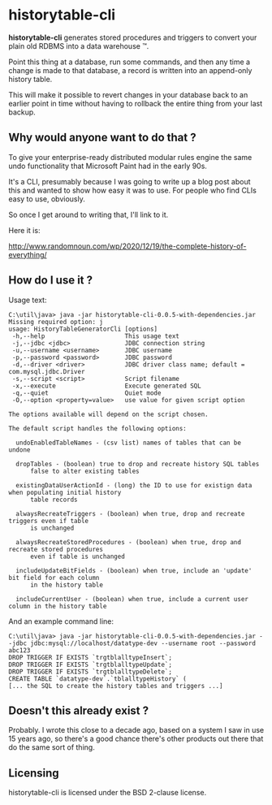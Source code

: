 
# historytable-cli

**historytable-cli**  generates stored procedures and triggers to convert your plain old RDBMS into a data warehouse &trade;.

Point this thing at a database, run some commands, and then any time a change is made to that database, a record  is written into an append-only history table. 

This will make it possible to revert changes in your database back to an earlier point in time without having to rollback the entire thing from your last backup.

## Why would anyone want to do that  ?

To give your enterprise-ready distributed modular rules engine the same undo functionality that Microsoft Paint had in the early 90s.

It's a CLI, presumably because I was going to write up a blog post about this and wanted to show how easy it was to use. For people who find CLIs easy to use, obviously.

So once I get around to writing that, I'll link to it.

Here it is:

http://www.randomnoun.com/wp/2020/12/19/the-complete-history-of-everything/

## How do I use it ? 

Usage text:
```
C:\util\java> java -jar historytable-cli-0.0.5-with-dependencies.jar
Missing required option: j
usage: HistoryTableGeneratorCli [options]
 -h,--help                      This usage text
 -j,--jdbc <jdbc>               JDBC connection string
 -u,--username <username>       JDBC username
 -p,--password <password>       JDBC password
 -d,--driver <driver>           JDBC driver class name; default = com.mysql.jdbc.Driver
 -s,--script <script>           Script filename
 -x,--execute                   Execute generated SQL
 -q,--quiet                     Quiet mode
 -O,--option <property=value>   use value for given script option

The options available will depend on the script chosen.

The default script handles the following options:

  undoEnabledTableNames - (csv list) names of tables that can be undone

  dropTables - (boolean) true to drop and recreate history SQL tables
      false to alter existing tables

  existingDataUserActionId - (long) the ID to use for existign data when populating initial history
      table records

  alwaysRecreateTriggers - (boolean) when true, drop and recreate triggers even if table
      is unchanged

  alwaysRecreateStoredProcedures - (boolean) when true, drop and recreate stored procedures
      even if table is unchanged

  includeUpdateBitFields - (boolean) when true, include an 'update' bit field for each column
      in the history table

  includeCurrentUser - (boolean) when true, include a current user column in the history table
```

And an example command line:

```
C:\util\java> java -jar historytable-cli-0.0.5-with-dependencies.jar --jdbc jdbc:mysql://localhost/datatype-dev --username root --password abc123
DROP TRIGGER IF EXISTS `trgtblalltypeInsert`;
DROP TRIGGER IF EXISTS `trgtblalltypeUpdate`;
DROP TRIGGER IF EXISTS `trgtblalltypeDelete`;
CREATE TABLE `datatype-dev`.`tblalltypeHistory` (
[... the SQL to create the history tables and triggers ...]
```

## Doesn't this already exist ?

Probably. I wrote this close to a decade ago, based on a system I saw in use 15 years ago, so there's a good chance there's other products out there that do the same sort of thing. 


## Licensing

historytable-cli is licensed under the BSD 2-clause license.

